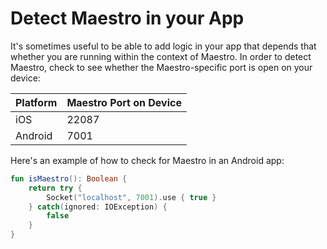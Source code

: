 # Detect Maestro in your App

It's sometimes useful to be able to add logic in your app that depends that whether you are running within the context of Maestro. In order to detect Maestro, check to see whether the Maestro-specific port is open on your device:

| Platform | Maestro Port on Device |
| -------- | ---------------------- |
| iOS      | 22087                  |
| Android  | 7001                   |

Here's an example of how to check for Maestro in an Android app:

```kotlin
fun isMaestro(): Boolean {
    return try {
        Socket("localhost", 7001).use { true }
    } catch(ignored: IOException) {
        false
    }
}
```
